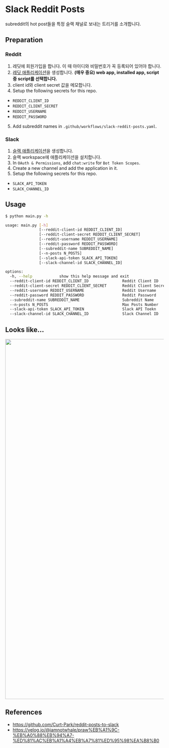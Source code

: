 # Slack Reddit Posts

subreddit의 hot post들을 특정 슬랙 채널로 보내는 트리거를 소개합니다.

## Preparation

### Reddit

1. 레딧에 회원가입을 합니다. 이 때 아이디와 비밀번호가 꼭 등록되어 있어야 합니다.
2. [레딧 애플리케이션](https://www.reddit.com/prefs/apps)을 생성합니다. **(매우 중요) web app, installed app, script 중 script를 선택합니다.**
3. client id와 client secret 값을 메모합니다.
4. Setup the following secrets for this repo.
- `REDDIT_CLIENT_ID`
- `REDDIT_CLIENT_SECRET`
- `REDDIT_USERNAME`
- `REDDIT_PASSWORD`
5. Add subreddit names in `.github/workflows/slack-reddit-posts.yaml`.

### Slack

1. [슬랙 애플리케이션](https://api.slack.com/apps)을 생성합니다.
2. 슬랙 workspace에 애플리케이션을 설치합니다.
3. In `OAuth & Permissions`, add `chat:write` for `Bot Token Scopes`.
4. Create a new channel and add the application in it.
5. Setup the following secrets for this repo.
- `SLACK_API_TOKEN`
- `SLACK_CHANNEL_ID`


## Usage

```bash
$ python main.py -h

usage: main.py [-h]
               [--reddit-client-id REDDIT_CLIENT_ID]
               [--reddit-client-secret REDDIT_CLIENT_SECRET] 
               [--reddit-username REDDIT_USERNAME]
               [--reddit-password REDDIT_PASSWORD]
               [--subreddit-name SUBREDDIT_NAME]
               [--n-posts N_POSTS]
               [--slack-api-token SLACK_API_TOKEN]
               [--slack-channel-id SLACK_CHANNEL_ID]

options:
  -h, --help            show this help message and exit
  --reddit-client-id REDDIT_CLIENT_ID               Reddit Client ID
  --reddit-client-secret REDDIT_CLIENT_SECRET       Reddit Client Secret
  --reddit-username REDDIT_USERNAME                 Reddit Username
  --reddit-password REDDIT_PASSWORD                 Reddit Password
  --subreddit-name SUBREDDIT_NAME                   Subreddit Name
  --n-posts N_POSTS                                 Max Posts Number
  --slack-api-token SLACK_API_TOKEN                 Slack API Toekn
  --slack-channel-id SLACK_CHANNEL_ID               Slack Channel ID
```

## Looks like...

<img width="1143" src="https://github.com/Curt-Park/reddit-posts-to-slack/assets/14961526/14315a30-3285-433c-9a2a-5f4387e5814b">

## References

- https://github.com/Curt-Park/reddit-posts-to-slack
- https://velog.io/@iamnotwhale/praw%EB%A1%9C-%EB%A0%88%EB%94%A7-%ED%81%AC%EB%A1%A4%EB%A7%81%ED%95%98%EA%B8%B0
